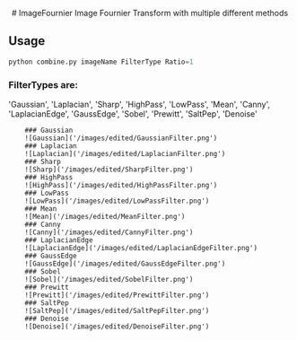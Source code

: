 <p align="center">
# ImageFournier
Image Fournier Transform with multiple different methods


## Usage

```python
python combine.py imageName FilterType Ratio=1
```
### FilterTypes are:

'Gaussian', 'Laplacian', 'Sharp',
'HighPass', 'LowPass', 'Mean', 
'Canny', 'LaplacianEdge', 'GaussEdge',
'Sobel', 'Prewitt', 'SaltPep', 'Denoise'

</p>

<p align="center">

        ### Gaussian
        ![Gaussian]('/images/edited/GaussianFilter.png')
        ### Laplacian
        ![Laplacian]('/images/edited/LaplacianFilter.png')
        ### Sharp
        ![Sharp]('/images/edited/SharpFilter.png')
        ### HighPass
        ![HighPass]('/images/edited/HighPassFilter.png')
        ### LowPass
        ![LowPass]('/images/edited/LowPassFilter.png')
        ### Mean
        ![Mean]('/images/edited/MeanFilter.png')
        ### Canny
        ![Canny]('/images/edited/CannyFilter.png')
        ### LaplacianEdge
        ![LaplacianEdge]('/images/edited/LaplacianEdgeFilter.png')
        ### GaussEdge
        ![GaussEdge]('/images/edited/GaussEdgeFilter.png')
        ### Sobel
        ![Sobel]('/images/edited/SobelFilter.png')
        ### Prewitt
        ![Prewitt]('/images/edited/PrewittFilter.png')
        ### SaltPep
        ![SaltPep]('/images/edited/SaltPepFilter.png')
        ### Denoise
        ![Denoise]('/images/edited/DenoiseFilter.png')
</p>

